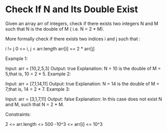 # Check If N and Its Double Exist

Given an array arr of integers, check if there exists two integers N and M such that N is the double of M ( i.e. N = 2 * M).

More formally check if there exists two indices i and j such that :

i != j
0 <= i, j < arr.length
arr[i] == 2 * arr[j]
 

Example 1:

Input: arr = [10,2,5,3]
Output: true
Explanation: N = 10 is the double of M = 5,that is, 10 = 2 * 5.
Example 2:

Input: arr = [7,1,14,11]
Output: true
Explanation: N = 14 is the double of M = 7,that is, 14 = 2 * 7.
Example 3:

Input: arr = [3,1,7,11]
Output: false
Explanation: In this case does not exist N and M, such that N = 2 * M.
 

Constraints:

2 <= arr.length <= 500
-10^3 <= arr[i] <= 10^3